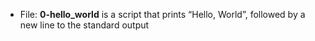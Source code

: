 * File: **0-hello_world** is a script that prints “Hello, World”, followed by a new line to the standard output
